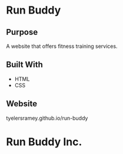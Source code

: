 # Run Buddy

## Purpose
A website that offers fitness training services.

## Built With
* HTML
* CSS

## Website
tyelersramey.github.io/run-buddy

# Run Buddy Inc.